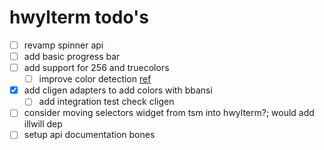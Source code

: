 # hwylterm todo's

- [ ] revamp spinner api
- [ ] add basic progress bar
- [ ] add support for 256 and truecolors
  - [ ] improve color detection [ref](https://github.com/Textualize/rich/blob/4101991898ee7a09fe1706daca24af5e1e054862/rich/console.py#L791)
- [x] add cligen adapters to add colors with bbansi
  - [ ] add integration test check cligen
- [ ] consider moving selectors widget from tsm into hwylterm?; would add illwill dep
- [ ] setup api documentation bones

<!-- generated with <3 by daylinmorgan/todo -->
